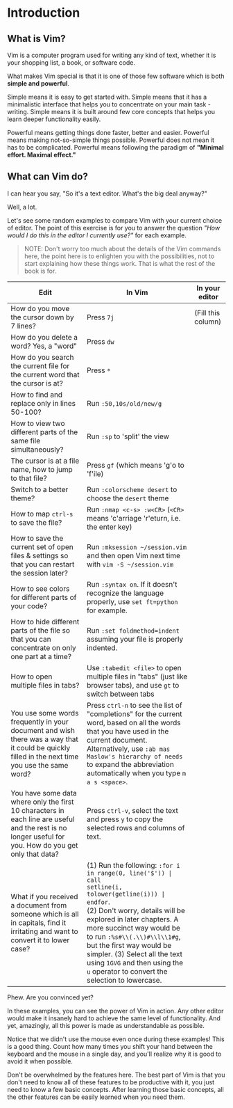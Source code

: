 # Introduction

## What is Vim?

Vim is a computer program used for writing any kind of text, whether it is your shopping list, a book, or software code.

What makes Vim special is that it is one of those few software which is both **simple and powerful**.

Simple means it is easy to get started with. Simple means that it has a minimalistic interface that helps you to concentrate on your main task - writing. Simple means it is built around few core concepts that helps you learn deeper functionality easily.

Powerful means getting things done faster, better and easier. Powerful means making not-so-simple things possible. Powerful does not mean it has to be complicated. Powerful means following the paradigm of **"Minimal effort. Maximal effect."**

## What can Vim do?

I can hear you say, "So it's a text editor. What's the big deal anyway?"

Well, a lot.

Let's see some random examples to compare Vim with your current choice of editor. The point of this exercise is for you to answer the question *"How would I do this in the editor I currently use?"* for each example.

> NOTE: Don't worry too much about the details of the Vim commands here, the point here is to enlighten you with the possibilities, not to start explaining how these things work. That is what the rest of the book is for.

| Edit | In Vim | In your editor |
| ---- | ------ | -------------- |
| How do you move the cursor down by 7 lines? | Press `7j` | (Fill this column) |
| How do you delete a word? Yes, a "word" | Press `dw` | |
| How do you search the current file for the current word that the cursor is at? | Press `*` | |
| How to find and replace only in lines 50-100? | Run `:50,10s/old/new/g` | |
| How to view two different parts of the same file simultaneously? | Run `:sp` to 'split' the view | |
| The cursor is at a file name, how to jump to that file? | Press `gf` (which means 'g'o to 'f'ile) | |
| Switch to a better theme? | Run `:colorscheme desert` to choose the `desert` theme | |
| How to map `ctrl-s` to save the file? | Run `:nmap <c-s> :w<CR>` (`<CR>` means 'c'arriage 'r'eturn, i.e. the enter key) | |
| How to save the current set of open files & settings so that you can restart the session later? | Run `:mksession ~/session.vim` and then open Vim next time with `vim -S ~/session.vim` | |
| How to see colors for different parts of your code? | Run `:syntax on`. If it doesn't recognize the language properly, use `set ft=python` for example. | |
| How to hide different parts of the file so that you can concentrate on only one part at a time? | Run `:set foldmethod=indent` assuming your file is properly indented. | |
| How to open multiple files in tabs? | Use `:tabedit <file>` to open multiple files in "tabs" (just like browser tabs), and use `gt` to switch between tabs | |
| You use some words frequently in your document and wish there was a way that it could be quickly filled in the next time you use the same word? | Press `ctrl-n` to see the list of "completions" for the current word, based on all the words that you have used in the current document. Alternatively, use `:ab mas Maslow's hierarchy of needs` to expand the abbreviation automatically when you type `m a s <space>`. | |
| You have some data where only the first 10 characters in each line are useful and the rest is no longer useful for you. How do you get only that data? | Press `ctrl-v`, select the text and press `y` to copy the selected rows and columns of text. | |
| What if you received a document from someone which is all in capitals, find it irritating and want to convert it to lower case? | (1) Run the following: <code>:for i in range(0, line('$')) &#124; call setline(i, tolower(getline(i))) &#124; endfor</code>. <br> (2) Don't worry, details will be explored in later chapters. A more succinct way would be to run `:%s#\\(.\\)#\\l\\1#g`, but the first way would be simpler. (3) Select all the text using `1GVG` and then using the `u` operator to convert the selection to lowercase. | |

<!-- The &#124; is the unicode glyph for a pipe, since Markdown is parsing the pipe for column separators here, and there is no way to escape a pipe. -->

Phew. Are you convinced yet?

In these examples, you can see the power of Vim in action. Any other editor would make it insanely hard to achieve the same level of functionality. And yet, amazingly, all this power is made as understandable as possible.

Notice that we didn't use the mouse even once during these examples! This is a good thing. Count how many times you shift your hand between the keyboard and the mouse in a single day, and you'll realize why it is good to avoid it when possible.

Don't be overwhelmed by the features here. The best part of Vim is that you don't need to know all of these features to be productive with it, you just need to know a few basic concepts. After learning those basic concepts, all the other features can be easily learned when you need them.
